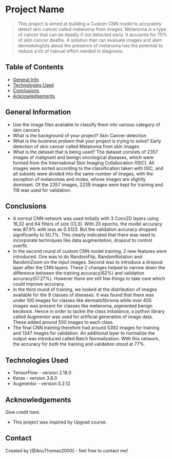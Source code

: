 # Project Name
> This project is aimed at building a Custom CNN model to accurately detect skin cancer called melanoma from images. Melanoma is a type of cancer that can be deadly if not detected early. It accounts for 75% of skin cancer deaths. A solution that can evaluate images and alert dermatologists about the presence of melanoma has the potential to reduce a lot of manual effort needed in diagnosis.


## Table of Contents
* [General Info](#general-information)
* [Technologies Used](#technologies-used)
* [Conclusions](#conclusions)
* [Acknowledgements](#acknowledgements)

<!-- You can include any other section that is pertinent to your problem -->

## General Information
- Use the image files available to classify them into various category of skin cancers
- What is the background of your project? Skin Cancer detection
- What is the business probem that your project is trying to solve? Early detection of skin cancer called Melanoma from skin images
- What is the dataset that is being used? The dataset consists of 2357 images of malignant and benign oncological diseases, which were formed from the International Skin Imaging Collaboration (ISIC). All images were sorted according to the classification taken with ISIC, and all subsets were divided into the same number of images, with the exception of melanomas and moles, whose images are slightly dominant. Of the 2357 images, 2239 images were kept for training and 118 was used for validation.

<!-- You don't have to answer all the questions - just the ones relevant to your project. -->

## Conclusions
- A normal CNN network was used initially with 3 Conv2D layers using 16,32 and 64 filters of size ((3,3). With 20 epochs, the model accuracy was 87.9% with loss as 0.3123. But the validation accuracy dropped significantly to 50.7%. This clearly indicated that there was need to incorporate techniques like data augmentation, dropout to control overfit.
- In the second round of custom CNN model training, 2 new features were introduced. One was to do RandomFlip, RandomRotation and RandomZoom on the input images. Second was to introduce a dropout layer after the CNN layers. These 2 changes helped to narrow down the difference between the training accuracy(62%) and validation accuracy(57.27%). However there are still few things to take care which could improve accuracy.
- In the third round of training, we looked at the distribution of images available for the 9 classes of diseases. It was found that there was under 100 images for classes like dermatofibroma while over 400 images was present for classes like melanoma, pigmented benign keratosis. Hence in order to tackle the class imbalance, a python library called Augmentor was used for artificial generation of image data. These added around 500 images to each class. 
- The final CNN training therefore had around 5392 images for training and 1347 images for validation. An additional layer to normalize the output was introduced called Batch Normalization. With this network, the accuracy for both the training and validation stood at 77%. 

<!-- You don't have to answer all the questions - just the ones relevant to your project. -->


## Technologies Used
- TensorFlow - version 2.18.0
- Keras - version 3.8.0
- Augmentor - version 0.2.12

<!-- As the libraries versions keep on changing, it is recommended to mention the version of library used in this project -->

## Acknowledgements
Give credit here.
- This project was inspired by Upgrad course.

## Contact
Created by [@AnuThomas2000] - feel free to contact me!


<!-- Optional -->
<!-- ## License -->
<!-- This project is open source and available under the [... License](). -->

<!-- You don't have to include all sections - just the one's relevant to your project -->
